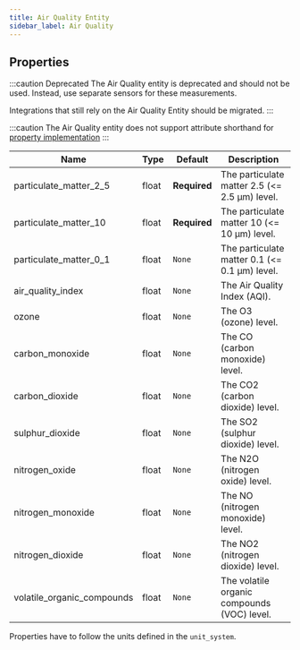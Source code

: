 ```yaml
---
title: Air Quality Entity
sidebar_label: Air Quality
---
```


## Properties

:::caution Deprecated
The Air Quality entity is deprecated and should not be used. Instead, use
separate sensors for these measurements.

Integrations that still rely on the Air Quality Entity should be migrated.
:::

:::caution
The Air Quality entity does not support attribute shorthand for [property implementation](../#entity-class-or-instance-attributes)
:::


| Name | Type | Default | Description
| ---- | ---- | ------- | -----------
| particulate_matter_2_5 | float | **Required** | The particulate matter 2.5 (<= 2.5 μm) level.
| particulate_matter_10 | float | **Required** | The particulate matter 10 (<= 10 μm) level.
| particulate_matter_0_1 | float | `None` | The particulate matter 0.1 (<= 0.1 μm) level.
| air_quality_index | float | `None` | The Air Quality Index (AQI).
| ozone | float | `None` | The O3 (ozone) level.
| carbon_monoxide | float | `None` | The CO (carbon monoxide) level.
| carbon_dioxide | float | `None` | The CO2 (carbon dioxide) level.
| sulphur_dioxide | float | `None` | The SO2 (sulphur dioxide) level.
| nitrogen_oxide | float | `None` | The N2O (nitrogen oxide) level.
| nitrogen_monoxide | float | `None` | The NO (nitrogen monoxide) level.
| nitrogen_dioxide | float | `None` | The NO2 (nitrogen dioxide) level.
| volatile_organic_compounds | float | `None` | The volatile organic compounds (VOC) level.

Properties have to follow the units defined in the `unit_system`.
